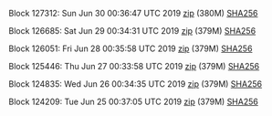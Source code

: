 Block 127312: Sun Jun 30 00:36:47 UTC 2019 [zip](https://dash-bootstrap.ams3.digitaloceanspaces.com/testnet/2019-06-30/bootstrap.dat.zip) (380M) [SHA256](https://dash-bootstrap.ams3.digitaloceanspaces.com/testnet/2019-06-30/sha256.txt)

Block 126685: Sat Jun 29 00:34:31 UTC 2019 [zip](https://dash-bootstrap.ams3.digitaloceanspaces.com/testnet/2019-06-29/bootstrap.dat.zip) (379M) [SHA256](https://dash-bootstrap.ams3.digitaloceanspaces.com/testnet/2019-06-29/sha256.txt)

Block 126051: Fri Jun 28 00:35:58 UTC 2019 [zip](https://dash-bootstrap.ams3.digitaloceanspaces.com/testnet/2019-06-28/bootstrap.dat.zip) (379M) [SHA256](https://dash-bootstrap.ams3.digitaloceanspaces.com/testnet/2019-06-28/sha256.txt)

Block 125446: Thu Jun 27 00:33:58 UTC 2019 [zip](https://dash-bootstrap.ams3.digitaloceanspaces.com/testnet/2019-06-27/bootstrap.dat.zip) (379M) [SHA256](https://dash-bootstrap.ams3.digitaloceanspaces.com/testnet/2019-06-27/sha256.txt)

Block 124835: Wed Jun 26 00:34:35 UTC 2019 [zip](https://dash-bootstrap.ams3.digitaloceanspaces.com/testnet/2019-06-26/bootstrap.dat.zip) (379M) [SHA256](https://dash-bootstrap.ams3.digitaloceanspaces.com/testnet/2019-06-26/sha256.txt)

Block 124209: Tue Jun 25 00:37:05 UTC 2019 [zip](https://dash-bootstrap.ams3.digitaloceanspaces.com/testnet/2019-06-25/bootstrap.dat.zip) (379M) [SHA256](https://dash-bootstrap.ams3.digitaloceanspaces.com/testnet/2019-06-25/sha256.txt)
